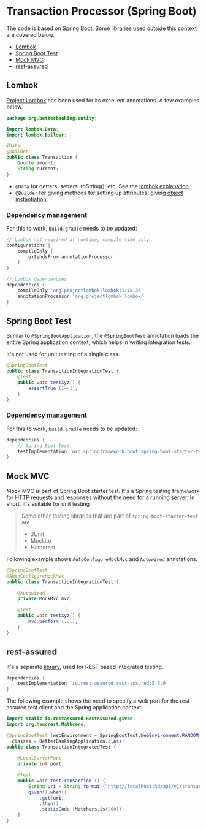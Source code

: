 # Transaction Processor (Spring Boot)

The code is based on Spring Boot. Some libraries used outside this context are covered below.

- [Lombok](#lombok)
- [Spring Boot Test](#spring-boot-test)
- [Mock MVC](#mock-mvc)
- [rest-assured](#rest-assured)

## Lombok

[Project Lombok](https://projectlombok.org/features/) has been used for its excellent annotations. A few examples below.

```java
package org.betterbanking.entity;

import lombok.Data;
import lombok.Builder;

@Data
@Builder
public class Transaction {
    Double amount;
    String current;
}
```

- `@Data` for getters, setters, toString(), etc. See the [lombok explanation](https://projectlombok.org/features/Data).
- `@Builder` for giving methods for setting up attributes, giving [object instantiation](https://projectlombok.org/features/Builder). 


### Dependency management
For this to work, `build.gradle` needs to be updated:

```groovy
// Lombok not required at runtime, compile time only
configurations {
    compileOnly {
        extendsFrom annotationProcessor
    }
}

// Lombok dependencies
dependencies {
    compileOnly 'org.projectlombok:lombok:1.18.36'
    annotationProcessor 'org.projectlombok:lombok'
}
```

## Spring Boot Test

Similar to `@SpringBootApplication`, the `@SpringBootTest` annotation loads the entire Spring application context, which helps in writing integration tests.

It's not used for unit testing of a single class.

```java
@SpringBootTest
public class TransactionIntegrationTest {
    @Test
    public void testXyz() {
        assertTrue (1==1);
    }
}
```

### Dependency management
For this to work, `build.gradle` needs to be updated:

```groovy
dependencies {
    // Spring Boot Test
    testImplementation 'org.springframework.boot:spring-boot-starter-test'
}
```

## Mock MVC

Mock MVC is part of Spring Boot starter test. It's a Spring testing framework for HTTP requests and responses without the need for a running server. In short, it's suitable for unit testing


> Some other testing libraries that are part of `spring-boot-starter-test` are
> - JUnit
> - Mockito
> - Hamcrest

Following example shows `AutoConfigureMockMvc` and `Autowired` annotations.

```java
@SpringBootTest
@AutoConfigureMockMvc
public class TransactionIntegrationTest {
    
    @Autowired
    private MockMvc mvc;

    @Test
    public void testXyz() {
        mvc.perform (...);
    }
}
```

## rest-assured

It's a separate [library](https://github.com/rest-assured/), used for REST based integrated testing.

```groovy
dependencies {
    testImplementation 'io.rest-assured:rest-assured:5.5.0'
}
```

The following example shows the need to specify a web port for the rest-assured test client and the Spring application context:

```java
import static io.restassured.RestAssured.given;
import org.hamcrest.Mathcers;

@SpringBootTest (webEnvironment = SpringBootTest.WebEnvironment.RANDOM_PORT, 
  classes = BetterBankingApplication.class)
public class TransactionIntegratedTest {
    
    @LocalServerPort
    private int port;

    @Test
    public void testTransaction () {
        String uri = String.format ("http://localhost:%d/api/v1/transaction", port);
        given().when()
            .get(uri)
            .then()
            .statisCode (Matchers.is(200));
    }
}
```